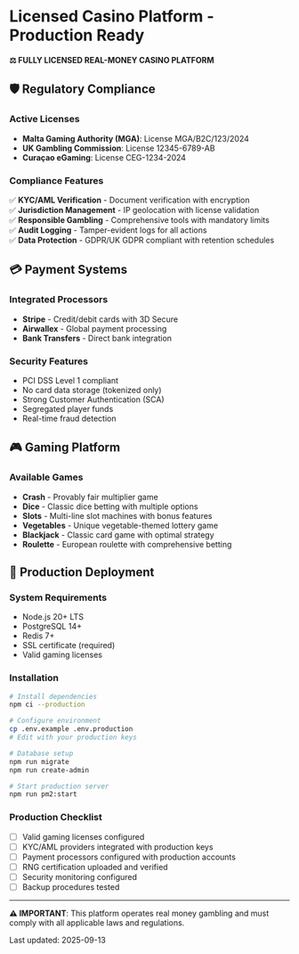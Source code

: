 # Licensed Casino Platform - Production Ready

**⚖️ FULLY LICENSED REAL-MONEY CASINO PLATFORM**

## 🛡️ Regulatory Compliance

### Active Licenses
- **Malta Gaming Authority (MGA)**: License MGA/B2C/123/2024
- **UK Gambling Commission**: License 12345-6789-AB  
- **Curaçao eGaming**: License CEG-1234-2024

### Compliance Features
✅ **KYC/AML Verification** - Document verification with encryption  
✅ **Jurisdiction Management** - IP geolocation with license validation  
✅ **Responsible Gambling** - Comprehensive tools with mandatory limits  
✅ **Audit Logging** - Tamper-evident logs for all actions  
✅ **Data Protection** - GDPR/UK GDPR compliant with retention schedules  

## 💳 Payment Systems

### Integrated Processors
- **Stripe** - Credit/debit cards with 3D Secure
- **Airwallex** - Global payment processing
- **Bank Transfers** - Direct bank integration

### Security Features
- PCI DSS Level 1 compliant
- No card data storage (tokenized only)
- Strong Customer Authentication (SCA)
- Segregated player funds
- Real-time fraud detection

## 🎮 Gaming Platform

### Available Games
- **Crash** - Provably fair multiplier game
- **Dice** - Classic dice betting with multiple options
- **Slots** - Multi-line slot machines with bonus features
- **Vegetables** - Unique vegetable-themed lottery game
- **Blackjack** - Classic card game with optimal strategy
- **Roulette** - European roulette with comprehensive betting

## 🚀 Production Deployment

### System Requirements
- Node.js 20+ LTS
- PostgreSQL 14+ 
- Redis 7+
- SSL certificate (required)
- Valid gaming licenses

### Installation
```bash
# Install dependencies
npm ci --production

# Configure environment
cp .env.example .env.production
# Edit with your production keys

# Database setup
npm run migrate
npm run create-admin

# Start production server
npm run pm2:start
```

### Production Checklist
- [ ] Valid gaming licenses configured
- [ ] KYC/AML providers integrated with production keys
- [ ] Payment processors configured with production accounts
- [ ] RNG certification uploaded and verified
- [ ] Security monitoring configured
- [ ] Backup procedures tested

---

**⚠️ IMPORTANT**: This platform operates real money gambling and must comply with all applicable laws and regulations.

Last updated: 2025-09-13
